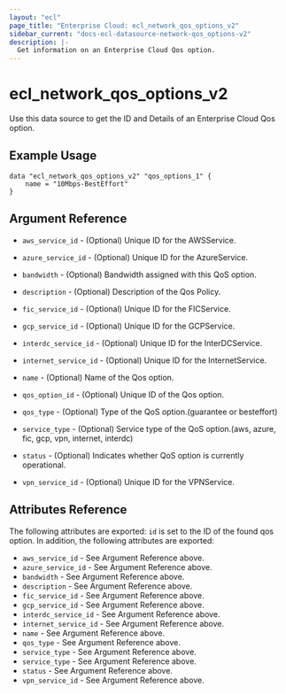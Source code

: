 ```yaml
---
layout: "ecl"
page_title: "Enterprise Cloud: ecl_network_qos_options_v2"
sidebar_current: "docs-ecl-datasource-network-qos_options-v2"
description: |-
  Get information on an Enterprise Cloud Qos option.
---
```


# ecl\_network\_qos\_options\_v2

Use this data source to get the ID and Details of an Enterprise Cloud Qos option.

## Example Usage

```hcl
data "ecl_network_qos_options_v2" "qos_options_1" {
	name = "10Mbps-BestEffort"
}
```

## Argument Reference

* `aws_service_id` - (Optional) Unique ID for the AWSService.

* `azure_service_id` - (Optional) Unique ID for the AzureService.

* `bandwidth` - (Optional) Bandwidth assigned with this QoS option.

* `description` - (Optional) Description of the Qos Policy.

* `fic_service_id` - (Optional) Unique ID for the FICService.

* `gcp_service_id` - (Optional) Unique ID for the GCPService.

* `interdc_service_id` - (Optional) Unique ID for the InterDCService.

* `internet_service_id` - (Optional) Unique ID for the InternetService.

* `name` - (Optional) Name of the Qos option.

* `qos_option_id` - (Optional) Unique ID of the Qos option.

* `qos_type` - (Optional) Type of the QoS option.(guarantee or besteffort)

* `service_type` - (Optional) Service type of the QoS option.(aws, azure, fic, gcp, vpn, internet, interdc)

* `status` - (Optional) Indicates whether QoS option is currently operational.

* `vpn_service_id` - (Optional) Unique ID for the VPNService.

## Attributes Reference

The following attributes are exported:
`id` is set to the ID of the found qos option. In addition, the following attributes are exported:

* `aws_service_id` - See Argument Reference above.
* `azure_service_id` - See Argument Reference above.
* `bandwidth` - See Argument Reference above.
* `description` - See Argument Reference above.
* `fic_service_id` - See Argument Reference above. 
* `gcp_service_id` - See Argument Reference above. 
* `interdc_service_id` - See Argument Reference above. 
* `internet_service_id` - See Argument Reference above.
* `name` - See Argument Reference above.
* `qos_type` - See Argument Reference above.
* `service_type` - See Argument Reference above.
* `service_type` - See Argument Reference above.
* `status` - See Argument Reference above.
* `vpn_service_id` - See Argument Reference above.
